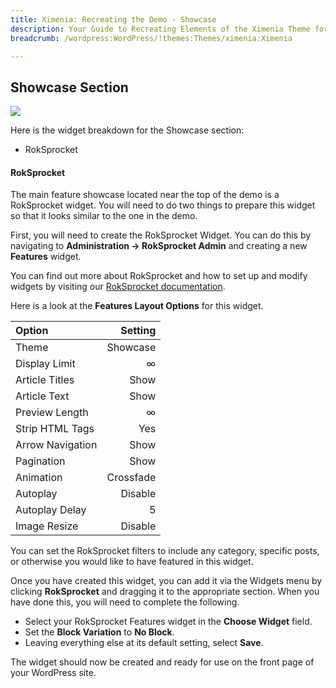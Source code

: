 ```yaml
---
title: Ximenia: Recreating the Demo - Showcase
description: Your Guide to Recreating Elements of the Ximenia Theme for WordPress
breadcrumb: /wordpress:WordPress/!themes:Themes/ximenia:Ximenia

---
```


Showcase Section
-----
![][demo2]

Here is the widget breakdown for the Showcase section:

* RokSprocket

#### RokSprocket
The main feature showcase located near the top of the demo is a RokSprocket widget. You will need to do two things to prepare this widget so that it looks similar to the one in the demo.

First, you will need to create the RokSprocket Widget. You can do this by navigating to **Administration -> RokSprocket Admin** and creating a new **Features** widget. 

You can find out more about RokSprocket and how to set up and modify widgets by visiting our [RokSprocket documentation](../../plugins/roksprocket/).

Here is a look at the **Features Layout Options** for this widget.

| Option           |   Setting |  
| :--------------- | --------: |  
| Theme            |  Showcase |  
| Display Limit    |         ∞ |  
| Article Titles   |      Show |  
| Article Text     |      Show |  
| Preview Length   |         ∞ |  
| Strip HTML Tags  |       Yes |  
| Arrow Navigation |      Show |  
| Pagination       |      Show |  
| Animation        | Crossfade |  
| Autoplay         |   Disable |  
| Autoplay Delay   |         5 |  
| Image Resize     |   Disable |  	

You can set the RokSprocket filters to include any category, specific posts, or otherwise you would like to have featured in this widget.

Once you have created this widget, you can add it via the Widgets menu by clicking **RokSprocket** and dragging it to the appropriate section. When you have done this, you will need to complete the following.

* Select your RokSprocket Features widget in the **Choose Widget** field.
* Set the **Block Variation** to **No Block**.
* Leaving everything else at its default setting, select **Save**.

The widget should now be created and ready for use on the front page of your WordPress site.

[demo2]: assets/demo_widget_2.jpeg
[roksprocket]: ../../plugins/roksprocket/
